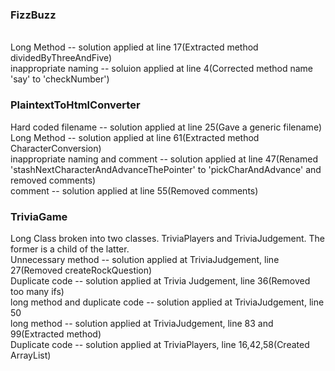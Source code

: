 <h3>FizzBuzz</h3><br>
Long Method -- solution applied at line 17(Extracted method dividedByThreeAndFive)<br>
inappropriate naming -- soluion applied at line 4(Corrected method name 'say' to 'checkNumber')<br>

<h3>PlaintextToHtmlConverter</h3>
Hard coded filename -- solution applied at line 25(Gave a generic filename) <br>
Long Method -- solution applied at line 61(Extracted method CharacterConversion)<br> 
inappropriate naming and comment -- solution applied at line 47(Renamed 'stashNextCharacterAndAdvanceThePointer' to 'pickCharAndAdvance' and removed comments) <br>
comment -- solution applied at line 55(Removed comments)<br>

<h3>TriviaGame</h3>
Long Class broken into two classes. TriviaPlayers and TriviaJudgement. The former is a child of the latter.<br>
Unnecessary method -- solution applied at TriviaJudgement, line 27(Removed createRockQuestion)<br>
Duplicate code -- solution applied at Trivia Judgement, line 36(Removed too many ifs)<br>
long method and duplicate code -- solution applied at TriviaJudgement, line 50<br>
long method -- solution applied at TriviaJudgement, line 83 and 99(Extracted method)<br>
Duplicate code -- solution applied at TriviaPlayers, line 16,42,58(Created ArrayList)<br>
